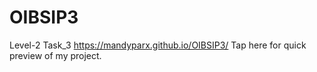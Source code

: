 # OIBSIP3
Level-2 Task_3
https://mandyparx.github.io/OIBSIP3/ Tap here for quick preview of my project.

